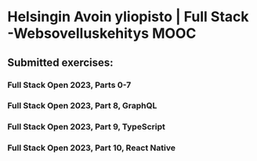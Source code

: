 # Helsingin Avoin yliopisto | Full Stack -Websovelluskehitys MOOC
## Submitted exercises:
### Full Stack Open 2023, Parts 0-7
### Full Stack Open 2023, Part 8, GraphQL
### Full Stack Open 2023, Part 9, TypeScript
### Full Stack Open 2023, Part 10, React Native


